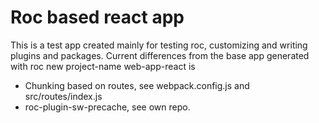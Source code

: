  # Roc based react app
 
 This is a test app created mainly for testing roc, customizing and writing plugins and packages.
 Current differences from the base app generated with roc new project-name web-app-react is
 * Chunking based on routes, see webpack.config.js and src/routes/index.js
 * roc-plugin-sw-precache, see own repo.